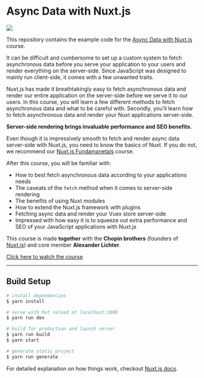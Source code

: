 # Async Data with Nuxt.js

[![](https://vueschool.s3.amazonaws.com/d45176c7b195ea2779b8624ba50e78b6/async-data-with-nuxtjs.png)](https://vueschool.io/courses/async-data-with-nuxtjs)

This repository contains the example code for the [Async Data with Nuxt.js](https://vueschool.io/courses/async-data-with-nuxtjs) course.


It can be difficult and cumbersome to set up a custom system to fetch asynchronous data before you serve your application to your users and render everything on the server-side. Since JavaScript was designed to mainly run client-side, it comes with a few unwanted traits.

Nuxt.js has made it breathtakingly easy to fetch asynchronous data and render our entire application on the server-side before we serve it to our users. In this course, you will learn a few different methods to fetch asynchronous data and what to be careful with. Secondly, you'll learn how to fetch asynchronous data and render your Nuxt applications server-side.

**Server-side rendering brings invaluable performance and SEO benefits.**

Even though it is impressively smooth to fetch and render async data server-side with Nuxt.js, you need to know the basics of Nuxt. If you do not, we recommend our [Nuxt.js Fundamanetals](https://vueschool.io/courses/nuxtjs-fundamentals) course.

After this course, you will be familiar with:
- How to best fetch asynchronous data according to your applications needs
- The caveats of the `fetch` method when it comes to server-side rendering
- The benefits of using Nuxt modules
- How to extend the Nuxt.js framework with plugins
- Fetching async data and render your Vuex store server-side
- Impressed with how easy it is to squeeze out extra performance and SEO of your JavaScript applications with Nuxt.js

This course is made **together** with the **Chopin brothers** (founders of [Nuxt.js](https://nuxtjs.org/)) and core member **Alexander Lichter**.

[Click here to watch the course](https://vueschool.io/courses/async-data-with-nuxtjs)


---

## Build Setup

``` bash
# install dependencies
$ yarn install

# serve with hot reload at localhost:3000
$ yarn run dev

# build for production and launch server
$ yarn run build
$ yarn start

# generate static project
$ yarn run generate
```

For detailed explanation on how things work, checkout [Nuxt.js docs](https://nuxtjs.org).
